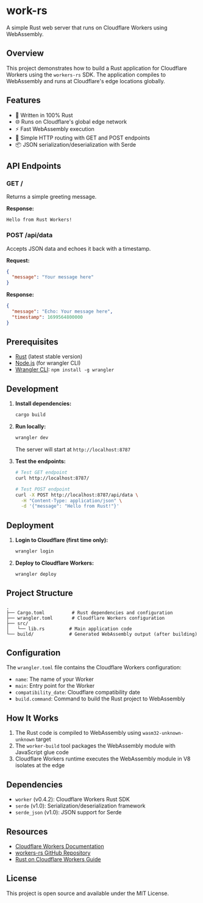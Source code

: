 # work-rs

A simple Rust web server that runs on Cloudflare Workers using WebAssembly.

## Overview

This project demonstrates how to build a Rust application for Cloudflare Workers using the `workers-rs` SDK. The application compiles to WebAssembly and runs at Cloudflare's edge locations globally.

## Features

- 🦀 Written in 100% Rust
- 🌐 Runs on Cloudflare's global edge network
- ⚡ Fast WebAssembly execution
- 🔧 Simple HTTP routing with GET and POST endpoints
- 📦 JSON serialization/deserialization with Serde

## API Endpoints

### GET /
Returns a simple greeting message.

**Response:**
```
Hello from Rust Workers!
```

### POST /api/data
Accepts JSON data and echoes it back with a timestamp.

**Request:**
```json
{
  "message": "Your message here"
}
```

**Response:**
```json
{
  "message": "Echo: Your message here",
  "timestamp": 1699564800000
}
```

## Prerequisites

- [Rust](https://rustup.rs/) (latest stable version)
- [Node.js](https://nodejs.org/) (for wrangler CLI)
- [Wrangler CLI](https://developers.cloudflare.com/workers/wrangler/install-and-update/): `npm install -g wrangler`

## Development

1. **Install dependencies:**
   ```bash
   cargo build
   ```

2. **Run locally:**
   ```bash
   wrangler dev
   ```
   
   The server will start at `http://localhost:8787`

3. **Test the endpoints:**
   ```bash
   # Test GET endpoint
   curl http://localhost:8787/
   
   # Test POST endpoint
   curl -X POST http://localhost:8787/api/data \
     -H "Content-Type: application/json" \
     -d '{"message": "Hello from Rust!"}'
   ```

## Deployment

1. **Login to Cloudflare (first time only):**
   ```bash
   wrangler login
   ```

2. **Deploy to Cloudflare Workers:**
   ```bash
   wrangler deploy
   ```

## Project Structure

```
.
├── Cargo.toml          # Rust dependencies and configuration
├── wrangler.toml       # Cloudflare Workers configuration
├── src/
│   └── lib.rs         # Main application code
└── build/             # Generated WebAssembly output (after building)
```

## Configuration

The `wrangler.toml` file contains the Cloudflare Workers configuration:
- `name`: The name of your Worker
- `main`: Entry point for the Worker
- `compatibility_date`: Cloudflare compatibility date
- `build.command`: Command to build the Rust project to WebAssembly

## How It Works

1. The Rust code is compiled to WebAssembly using `wasm32-unknown-unknown` target
2. The `worker-build` tool packages the WebAssembly module with JavaScript glue code
3. Cloudflare Workers runtime executes the WebAssembly module in V8 isolates at the edge

## Dependencies

- `worker` (v0.4.2): Cloudflare Workers Rust SDK
- `serde` (v1.0): Serialization/deserialization framework
- `serde_json` (v1.0): JSON support for Serde

## Resources

- [Cloudflare Workers Documentation](https://developers.cloudflare.com/workers/)
- [workers-rs GitHub Repository](https://github.com/cloudflare/workers-rs)
- [Rust on Cloudflare Workers Guide](https://developers.cloudflare.com/workers/languages/rust/)

## License

This project is open source and available under the MIT License.